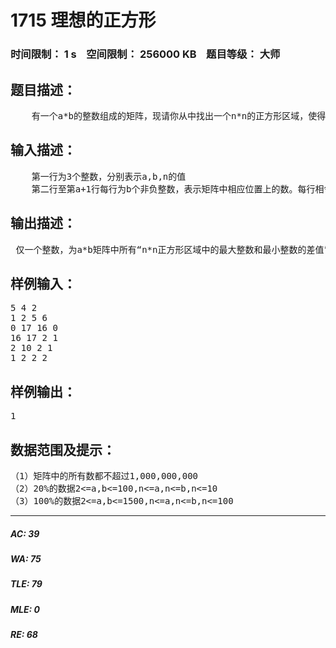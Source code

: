 # 1715 理想的正方形   
### 时间限制： 1 s&nbsp;&nbsp;&nbsp;&nbsp;空间限制： 256000 KB&nbsp;&nbsp;&nbsp;&nbsp;题目等级： 大师  
## 题目描述：  

<pre>
    有一个a*b的整数组成的矩阵，现请你从中找出一个n*n的正方形区域，使得该区域所有数中的最大值和最小值的差最小。
</pre>
  
  
## 输入描述：  

<pre>
    第一行为3个整数，分别表示a,b,n的值
    第二行至第a+1行每行为b个非负整数，表示矩阵中相应位置上的数。每行相邻两数之间用一空格分隔。
</pre>
  
  
## 输出描述：  

<pre>
 仅一个整数，为a*b矩阵中所有“n*n正方形区域中的最大整数和最小整数的差值”的最小值。
</pre>
  
  
## 样例输入：  

<pre>
5 4 2
1 2 5 6
0 17 16 0
16 17 2 1
2 10 2 1
1 2 2 2
</pre>
  
  
## 样例输出：  

<pre>
1
</pre>
  
  
## 数据范围及提示：  

<pre>
（1）矩阵中的所有数都不超过1,000,000,000
（2）20%的数据2<=a,b<=100,n<=a,n<=b,n<=10
（3）100%的数据2<=a,b<=1500,n<=a,n<=b,n<=100
</pre>
  
  
***  

##### AC: 39  
##### WA: 75  
##### TLE: 79  
##### MLE: 0  
##### RE: 68  
